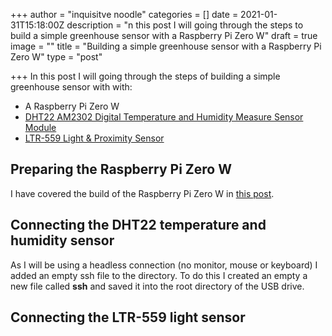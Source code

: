 +++
author = "inquisitve noodle"
categories = []
date = 2021-01-31T15:18:00Z
description = "n this post I will going through the steps to build a simple greenhouse sensor with a Raspberry Pi Zero W"
draft = true
image = ""
title = "Building a simple greenhouse sensor with a Raspberry Pi Zero W"
type = "post"

+++
In this post I will going through the steps of building a simple greenhouse sensor with with:

* A Raspberry Pi Zero W
* [DHT22 AM2302 Digital Temperature and Humidity Measure Sensor Module](https://learn.adafruit.com/dht/overview)
* [LTR-559 Light & Proximity Sensor](https://shop.pimoroni.com/products/ltr-559-light-proximity-sensor-breakout)

## Preparing the Raspberry Pi Zero W

I have covered the build of the Raspberry Pi Zero W in [this post](https://inquisitivenoodle.com/installing-raspberry-pi-os-headless-on-a-raspberry-pi-zero-w/).

## Connecting the DHT22 temperature and humidity sensor

As I will be using a headless connection (no monitor, mouse or keyboard) I added an empty ssh file to the directory. To do this I created an empty a new file called **ssh** and saved it into the root directory of the USB drive.

## Connecting the LTR-559 light sensor